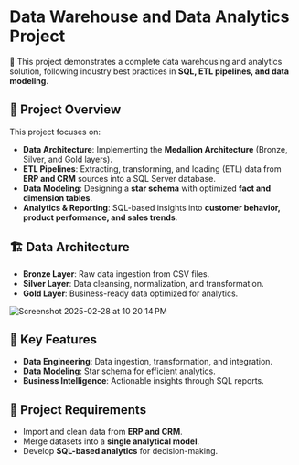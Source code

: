 # Data Warehouse and Data Analytics Project

🚀 This project demonstrates a complete data warehousing and analytics solution, following industry best practices in **SQL, ETL pipelines, and data modeling**.

## 📌 Project Overview
This project focuses on:
- **Data Architecture**: Implementing the **Medallion Architecture** (Bronze, Silver, and Gold layers).
- **ETL Pipelines**: Extracting, transforming, and loading (ETL) data from **ERP and CRM** sources into a SQL Server database.
- **Data Modeling**: Designing a **star schema** with optimized **fact and dimension tables**.
- **Analytics & Reporting**: SQL-based insights into **customer behavior, product performance, and sales trends**.

## 🏗️ Data Architecture
- **Bronze Layer**: Raw data ingestion from CSV files.
- **Silver Layer**: Data cleansing, normalization, and transformation.
- **Gold Layer**: Business-ready data optimized for analytics.

![Screenshot 2025-02-28 at 10 20 14 PM](https://github.com/user-attachments/assets/25373998-de46-4c71-9be3-3449fa8bc669)


## 🎯 Key Features
- **Data Engineering**: Data ingestion, transformation, and integration.
- **Data Modeling**: Star schema for efficient analytics.
- **Business Intelligence**: Actionable insights through SQL reports.

## 📝 Project Requirements
- Import and clean data from **ERP and CRM**.
- Merge datasets into a **single analytical model**.
- Develop **SQL-based analytics** for decision-making.

